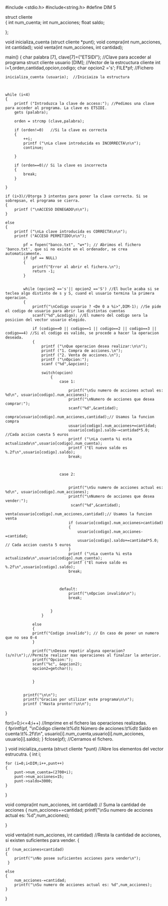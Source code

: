 
#include <stdio.h>
#include<string.h>
#define DIM 5


struct cliente  
{ 
	int num_cuenta; 
	int num_acciones; 
	float saldo;

};

void inicializa_cuenta (struct cliente *punt);
void compra(int num_acciones, int cantidad); 
void venta(int num_acciones, int cantidad);


main()
{
	char palabra [7], clave[7]={"ETSIDI"}; //Clave para acceder al programa
	struct cliente usuario [DIM]; //Vector de la estrcuctura cliente
	int i=1,orden,cantidad,opcion,codigo;
	char opcion2 ='s';
	FILE*pf; //Fichero
	
	inicializa_cuenta (usuario);  //Iniciaiza la estructura 
	
	
	
	while (i<4) 
	{
		printf ("Introduzca la clave de acceso:"); //Pedimos una clave para acceder al programa. La clave es ETSIDI.
		gets (palabra);
		
		orden = strcmp (clave,palabra);
		
		if (orden!=0)	//Si la clave es correcta
		{
			++i;
			printf ("\nLa clave introducida es INCORRECTA\n\n");
			continue;
			
		}
		
		if (orden==0)// Si la clave es incorrecta
		{
			break;
		}
		
	}

	if (i>3)//Otorga 3 intentos para poner la clave correcta. Si se sobrepsan, el programa se cierra.
	{
		printf ("\nACCESO DENEGADO\n\n");		
	}
	
	else
	{
		printf ("\nLa clave introducida es CORRECTA\n\n");
		printf ("ACCESO PERMITIDO\n\n");
		
			pf = fopen("banco.txt", "w+"); // Abrimos el fichero 'banco.txt', que si no existe en el ordenador, se crea automaticamente.
			if (pf == NULL) 
			{ 	
				printf("Error al abrir el fichero.\n"); 
				return -1;
			}
			
				
			while (opcion2 =='s'|| opcion2 =='S') //El bucle acaba si se teclea algo distinto de s y S, cuand el usuario termina la primera operacion.
			{
				printf("\nCodigo usuario ? <De 0 a %i>",DIM-1); //Se pide el codigo de usuario para abrir las distintas cuentas
				scanf("%d",&codigo); //El numero del codigo sera la posicion del vector usuario elegido.
				
				if (codigo==0 || codigo==1 || codigo==2 || codigo==3 || codigo==4) //Si el codigo es valido, se procede a hacer la operacion deseada.
				{
					printf ("\nQue operacion desea realizar:\n\n");
					printf ("1. Compra de acciones.\n");
				  	printf ("2. Venta de acciones.\n");
				   	printf ("\nOpcion:");
				  	scanf ("%d",&opcion);
				  
					switch(opcion)
					  	{
					    	case 1:
					    			
					            printf("\nSu numero de acciones actual es: %d\n", usuario[codigo].num_acciones);
					            printf("\nNumero de acciones que desea comprar:");
					            scanf("%d",&cantidad);
					            compra(usuario[codigo].num_acciones,cantidad);// Usamos la funcion compra
					            usuario[codigo].num_acciones+=cantidad; 
					            usuario[codigo].saldo-=cantidad*5.0; //Cada accion cuesta 5 euros
					            printf ("\nLa cuenta %i esta actualizada\n",usuario[codigo].num_cuenta);
					            printf ("El nuevo saldo es %.2f\n",usuario[codigo].saldo);
					            break;
					        	
					
					    
					    	case 2:
					    		
					    	
					            printf("\nSu numero de acciones actual es: %d\n", usuario[codigo].num_acciones);
					            printf("\nNumero de acciones que desea vender:");
					             scanf("%d",&cantidad);
					            venta(usuario[codigo].num_acciones,cantidad);// Usamos la funcion venta
					            if (usuario[codigo].num_acciones>cantidad) 
								{
									usuario[codigo].num_acciones-=cantidad; 
									usuario[codigo].saldo+=cantidad*5.0; // Cada accion cuesta 5 euros
								}
					            printf ("\nLa cuenta %i esta actualizada\n",usuario[codigo].num_cuenta);
					            printf ("El nuevo saldo es %.2f\n",usuario[codigo].saldo);
					            break;
					        	
					       		
					            
					    	default:
					            printf("\nOpcion invalida\n");
					            break;
					
				    	
						}
					}
				
				else 
				{
				printf("Codigo invalido"); // En caso de poner un numero que no sea 0-4 	
				}
																	
				printf("\nDesea repetir alguna operacion?(s/n)\n");//Permite realizar mas operaciones al finalzar la anterior.
				printf("Opcion:");
				scanf("%c", &opcion2);  
				opcion2=getchar();
						
								
				}
			    
					
			printf("\n\n");
			printf("Gracias por utilizar este programa\n\n");
			printf ("Hasta pronto!!\n\n");
					
 }
	
	
for(i=0;i<=4;i++) //Imprime en el fichero las operaciones realizadas.	
{
	fprintf(pf, "\nCódigo cliente:\t%d\t Número de acciones:\t%d\t Saldo en cuenta:\t%.2f\t\n", usuario[i].num_cuenta,usuario[i].num_acciones, usuario[i].saldo);
}
fclose(pf); //Cerramos el fichero. 
	
}
void inicializa_cuenta (struct cliente *punt) //Abre los elementos del vector estrucutra.
{ 
	int i;

	for (i=0;i<DIM;i++,punt++)
	{
		punt->num_cuenta=(2700+i);
		punt->num_acciones=15;
		punt->saldo=3000;
	}
}

void compra(int num_acciones, int cantidad) // Suma la cantidad de acciones
{ 
	num_acciones+=cantidad; 
	printf("\nSu numero de acciones actual es: %d",num_acciones);
	
}

void venta(int num_acciones, int cantidad) //Resta la cantidad de acciones, si existen suficientes para vender.
{ 
	
	if (num_acciones<cantidad)
	{
	 	printf("\nNo posee suficientes acciones para vender\n"); 
	 }
	
	else 
	{
		num_acciones-=cantidad; 
		printf("\nSu numero de acciones actual es: %d",num_acciones); 
	}
}
